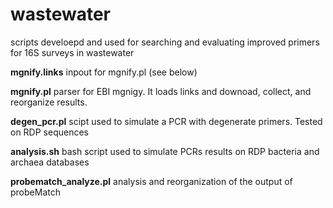 # wastewater
scripts develoepd and used for searching and evaluating improved primers for 16S surveys in wastewater

<b>mgnify.links</b>
inpout for mgnify.pl (see below)

<b>mgnify.pl</b>
parser for EBI mgnigy. It loads links and downoad, collect, and reorganize results.

<b>degen_pcr.pl</b>
scipt used to simulate a PCR with degenerate primers. Tested on RDP sequences

<b>analysis.sh</b>
bash script used to simulate PCRs results on RDP bacteria and archaea databases

<b>probematch_analyze.pl</b>
analysis and reorganization of the output of probeMatch

